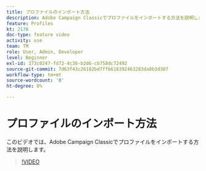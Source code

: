 ```yaml
---
title: プロファイルのインポート方法
description: Adobe Campaign Classicでプロファイルをインポートする方法を説明します
feature: Profiles
kt: 2176
doc-type: feature video
activity: use
team: TM
role: User, Admin, Developer
level: Beginner
exl-id: 373c0247-fd72-4c36-b2d6-cb758dc72492
source-git-commit: 7d63f43c26182bd7ffb618392463283da0b3d307
workflow-type: tm+mt
source-wordcount: '0'
ht-degree: 0%

---
```


# プロファイルのインポート方法

このビデオでは、Adobe Campaign Classicでプロファイルをインポートする方法を説明します。

>[!VIDEO](https://video.tv.adobe.com/v/25608?quality=12)
